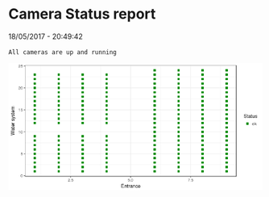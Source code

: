 Camera Status report
================
18/05/2017 - 20:49:42

    All cameras are up and running

![](camreport_files/figure-markdown_github/unnamed-chunk-2-1.png)
